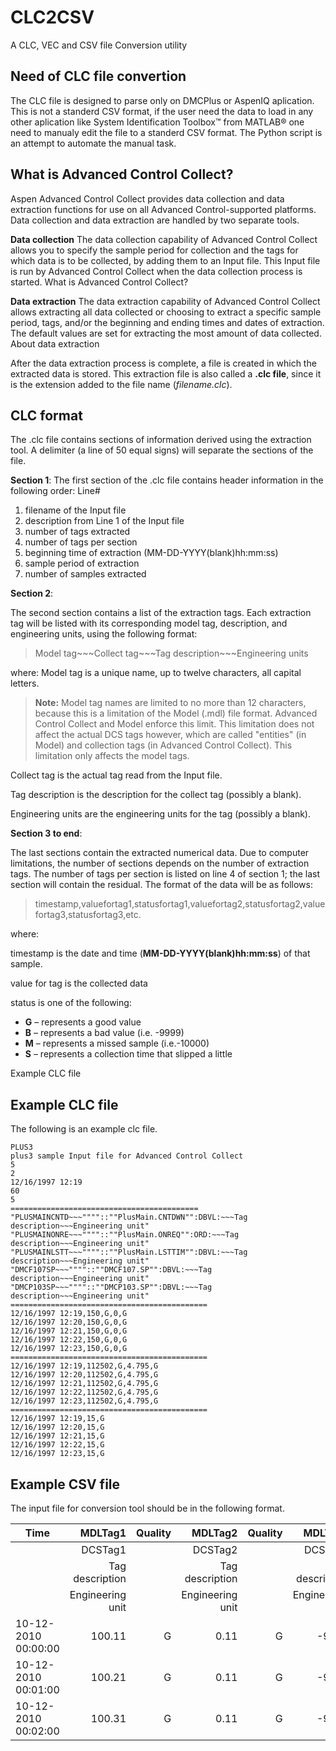 # CLC2CSV
A CLC, VEC and CSV file Conversion utility

## Need of CLC file convertion

The CLC file is designed to parse only on DMCPlus or AspenIQ aplication. This is not a standerd CSV format, if the user need the data to load in any other aplication like System Identification Toolbox™ from MATLAB® one need to manualy edit the file to a standerd CSV format. The Python script is an attempt to automate the manual task.

## What is Advanced Control Collect?

Aspen Advanced Control Collect provides data collection and data extraction functions for use on all Advanced Control-supported platforms. Data collection and data extraction are handled by two separate tools.

**Data collection**
The data collection capability of Advanced Control Collect allows you to specify the sample period for collection and the tags for which data is to be collected, by adding them to an Input file. This Input file is run by Advanced Control Collect when the data collection process is started.
What is Advanced Control Collect?

**Data extraction**
The data extraction capability of Advanced Control Collect allows extracting all data collected or choosing to extract a specific sample period, tags, and/or the beginning and ending times and dates of extraction. The default values are set for extracting the most amount of data collected.
About data extraction

After the data extraction process is complete, a file is created in which the extracted data is stored. This extraction file is also called a **.clc file**, since it is the extension added to the file name (*filename.clc*).

## **CLC format**

The .clc file contains sections of information derived using the extraction tool. A delimiter (a line of 50 equal signs) will separate the sections of the file.

**Section 1**:
The first section of the .clc file contains header information in the following order:
Line#	
1.	filename of the Input file
2.	description from Line 1 of the Input file
3.	number of tags extracted
4.	number of tags per section
5.	beginning time of extraction (MM-DD-YYYY(blank)hh:mm:ss)
6.	sample period of extraction
7.	number of samples extracted

**Section 2**:

The second section contains a list of the extraction tags. Each extraction tag will be listed with its corresponding model tag, description, and engineering units, using the following format:

>Model tag\~\~\~Collect tag\~\~\~Tag description\~\~\~Engineering units

where:
	Model tag is a unique name, up to twelve characters, all capital letters.

>**Note:** Model tag names are limited to no more than 12 characters, because this is a limitation of the Model (.mdl) file format. Advanced Control Collect and Model enforce this limit. This limitation does not affect the actual DCS tags however, which are called "entities" (in Model) and collection tags (in Advanced Control Collect). This limitation only affects the model tags.

Collect tag is the actual tag read from the Input file.

Tag description is the description for the collect tag (possibly a blank).

Engineering units are the engineering units for the tag (possibly a blank).

**Section 3 to end**:

The last sections contain the extracted numerical data. Due to computer limitations, the number of sections depends on the number of extraction tags. The number of tags per section is listed on line 4 of section 1; the last section will contain the residual. The format of the data will be as follows:

>timestamp,valuefortag1,statusfortag1,valuefortag2,statusfortag2,valuefortag3,statusfortag3,etc.

where:

timestamp is the date and time (**MM-DD-YYYY(blank)hh:mm:ss**) of that sample.

value for tag is the collected data

status is one of the following:

-   **G** – represents a good value
-   **B** – represents a bad value (i.e. -9999)
-   **M** – represents a missed sample (i.e.-10000)
-   **S** – represents a collection time that slipped a little

Example CLC file

## Example CLC file

The following is an example clc file.

	PLUS3
	plus3 sample Input file for Advanced Control Collect
	5
	2
	12/16/1997 12:19
	60
	5
	==========================================
	"PLUSMAINCNTD~~~""""::""PlusMain.CNTDWN"":DBVL:~~~Tag description~~~Engineering unit"
	"PLUSMAINONRE~~~""""::""PlusMain.ONREQ"":ORD:~~~Tag description~~~Engineering unit"
	"PLUSMAINLSTT~~~""""::""PlusMain.LSTTIM"":DBVL:~~~Tag description~~~Engineering unit"
	"DMCF107SP~~~""""::""DMCF107.SP"":DBVL:~~~Tag description~~~Engineering unit"
	"DMCP103SP~~~""""::""DMCP103.SP"":DBVL:~~~Tag description~~~Engineering unit"
	============================================
	12/16/1997 12:19,150,G,0,G
	12/16/1997 12:20,150,G,0,G
	12/16/1997 12:21,150,G,0,G
	12/16/1997 12:22,150,G,0,G
	12/16/1997 12:23,150,G,0,G
	============================================
	12/16/1997 12:19,112502,G,4.795,G
	12/16/1997 12:20,112502,G,4.795,G
	12/16/1997 12:21,112502,G,4.795,G
	12/16/1997 12:22,112502,G,4.795,G
	12/16/1997 12:23,112502,G,4.795,G
	============================================
	12/16/1997 12:19,15,G
	12/16/1997 12:20,15,G 
	12/16/1997 12:21,15,G 
	12/16/1997 12:22,15,G 
	12/16/1997 12:23,15,G 


## Example CSV file

The input file for conversion tool should be in the following format.

| Time      | MDLTag1 | Quality | MDLTag2 | Quality | MDLTag3 | Quality |
| --------- | -----:| -----:| -----:| -----:| -----:| -----:|
|       | DCSTag1 |  | DCSTag2 |  | DCSTag3 |  |
|      | Tag description |  | Tag description |  | Tag description |  |
|      | Engineering unit |  | Engineering unit |  | Engineering unit |  |
| 10-12-2010 00:00:00  | 100.11 | G | 0.11 | G | -9999 | B |
| 10-12-2010 00:01:00  | 100.21 | G | 0.11 | G | -9999 | B |
| 10-12-2010 00:02:00  | 100.31 | G | 0.11 | G | -9999 | B |
